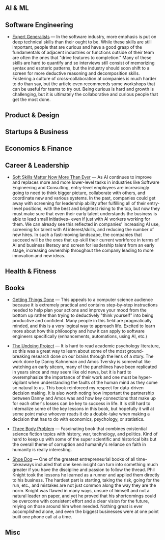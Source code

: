 
## AI & ML

## Software Engineering
- [Expert Generalists](https://martinfowler.com/articles/expert-generalist.html) — In the software industry, more emphasis is put on deep technical skills than their ought to be. While these skills are still important, people that are curious and have a good grasp of the fundamentals of adjacent industries or functions outside of their team are often the ones that "drive features to completion." Many of these skills are hard to quantify and so interviews still consist of memorizing syntax and esoteric patterns, but the industry should soon shift to a screen for more deductive reasoning and decomposition skills. Fostering a culture of cross-collaboration at companies is much harder to do than say, but the article even recommends some workshops that can be useful for teams to try out. Being curious is hard and growth is challenging, but it is ultimately the collaborative and curious people that get the most done.

## Product & Design

## Startups & Business

## Economics & Finance

## Career & Leadership
- [Soft Skills Matter Now More Than Ever](https://hbr.org/2025/08/soft-skills-matter-now-more-than-ever-according-to-new-research?ab=HP-hero-for-you-1) — As AI continues to improve and replaces more and more lower-level tasks in industries like Software Engineering and Consulting, entry-level employees are increasingly going to need to think bigger picture, collaborate with others, and coordinate new and various systems. In the past, companies could get away with screening for leadership ability after fulfilling all of their entry-level positions, with the best and brightest rising to the top, but now they must make sure that even their early talent understands the business is able to lead small initiatives- even if just with AI workers working for them. We can already see this reflected in companies' increasing AI use, screening for talent with AI interest/skills, and reducing the number of new hires. In such a fast-moving landscape, the companies that succeed will be the ones that up-skill their current workforce in terms of AI and business literacy and screen for leadership talent from an early stage, increasing ownership throughout the company leading to more innovation and new ideas.

## Health & Fitness

## Books
- [Getting Things Done](https://www.amazon.com/Getting-Things-Done-Stress-Free-Productivity/dp/0143126563/ref=sr_1_1?crid=2FPLPT8HH5IUM&dib=eyJ2IjoiMSJ9.JPu08UYkU4zwl38D65fqtHs5WdjMvGXKvCCqQyacQBM3vQSVKj0m3Yi595ffsLQhHOUjW8PAV3gNB3NownPCrRw3hBV417aXMU8yiAockDAccS984bQkBTuElkS2z-apaW3OjFX8U-QmQBIv_nGyiiU2d4E-g9OQPOYO-8ecQoVmZc4Ebj64t2doARQmKlJu1xlIwEIrvj8oiSZeAtNj-Yb5ofDzbPu47IPGCney_2s.MaOrTjMA8nNFfpK4_4I8LlMvmQnObCg0qj8H0NVTAEY&dib_tag=se&keywords=getting+things+done+by+david+allan&qid=1761280673&s=books&sprefix=getting+%2Cstripbooks%2C112&sr=1-1) — This appeals to a computer science audience because it is extremely practical and contains step-by-step instructions needed to help plan your actions and improve your mood from the bottom up rather than trying to deductively "think yourself" into being productive and confident. Many people in this field are pragmatically minded, and this is a very logical way to approach life. Excited to learn more about how this philosophy and how it can apply to software engineers specifically (enhancements, automations, using AI, etc.)

- [The Undoing Project](https://www.amazon.com/Undoing-Project-Friendship-Changed-Minds/dp/0393254593) — It is hard to read academic psychology literature, so this was a great way to learn about some of the most ground-breaking research done on our brains through the lens of a story. The work done by Danny Kahneman and Amos Tversky is somewhat like watching an early sitcom, many of the punchlines have been replicated in years since and may seem like old news, but it is hard to overemphasize the importance of their work and one must be hyper-vigilant when understanding the faults of the human mind as they come so natural to us. This book reinforced my respect for data-driven decision making. It is also worth noting how important the partnership between Danny and Amos was and how key connections that make up for each other's losses can be key to success in life. It is still hard to internalize some of the key lessons in this book, but hopefully it will at some point make whoever reads it do a double-take when making a decision that has to do with economics, psychology, or statistics.

- [Three Body Problem](https://www.amazon.com/Three-Body-Problem-Cixin-Liu/dp/0765382032) — Fascinating book that combines existential science fiction topics with history, war, technology, and politics. Kind of hard to keep up with some of the super scientific and historical bits but the overall theme of corruption and humanity's reliance on faith in humanity is really interesting.

- [Shoe Dog](https://www.amazon.com/Shoe-Dog-Memoir-Creator-Nike/dp/1501135910) — One of the greatest entrepreneurial books of all time- takeaways included that one keen insight can turn into something much greater if you have the discipline and passion to follow the thread. Phil Knight took the lessons he learned as a runner and applied them directly to his business. The hardest part is starting, taking the risk, going for the run, etc., and mistakes are not just common along the way they are the norm. Knight was flawed in many ways, unsure of himself and not a natural leader on paper, and yet he proved that his shortcomings could be overcome with consistent effort and a clear vision for the future, relying on those around him when needed. Nothing great is ever accomplished alone, and even the biggest businesses were at one point built one phone call at a time.

## Misc

